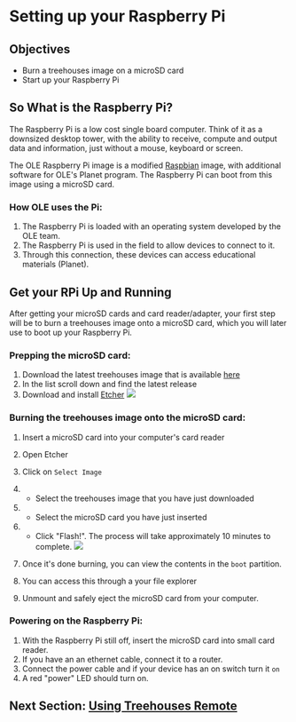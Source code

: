 # Setting up your Raspberry Pi

## Objectives

* Burn a treehouses image on a microSD card
* Start up your Raspberry Pi

## So What is the Raspberry Pi?
The Raspberry Pi is a low cost single board computer.  Think of it as a downsized desktop tower, with the ability to receive, compute and output data and information, just without a mouse, keyboard or screen.

The OLE Raspberry Pi image is a modified [Raspbian](https://www.raspberrypi.org/downloads/raspbian/) image, with additional software for OLE's Planet program.  The Raspberry Pi can boot from this image using a microSD card.

### How OLE uses the Pi:  
1. The Raspberry Pi is loaded with an operating system developed by the OLE team.
2. The Raspberry Pi is used in the field to allow devices to connect to it. 
3. Through this connection, these devices can access educational materials (Planet).

## Get your RPi Up and Running
After getting your microSD cards and card reader/adapter, your first step will be to burn a treehouses image onto a microSD card, which you will later use to boot up your Raspberry Pi.

### Prepping the microSD card:
1. Download the latest treehouses image that is available [here](http://download.treehouses.io)
 1. In the list scroll down and find the latest release
1. Download and install [Etcher](https://etcher.io)
![](etcher.jpg)

### Burning the treehouses image onto the microSD card:
1. Insert a microSD card into your computer's card reader
1. Open Etcher
1. Click on `Select Image`
1.  * Select the treehouses image that you have just downloaded
1.  * Select the microSD card you have just inserted 
1.  * Click "Flash!".  The process will take approximately 10 minutes to complete.
![](etcher1.jpg)

1. Once it's done burning, you can view the contents in the `boot` partition.
 1. You can access this through a your file explorer
1. Unmount and safely eject the microSD card from your computer. 

### Powering on the Raspberry Pi:
1. With the Raspberry Pi still off, insert the microSD card into small card reader.  
1. If you have an an ethernet cable, connect it to a router.
1. Connect the power cable and if your device has an on switch turn it `on`
 1. A red "power" LED should turn on.

## Next Section: [Using Treehouses Remote](treehouses-remote.md)
